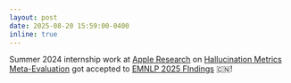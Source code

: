 ```yaml
---
layout: post
date: 2025-08-20 15:59:00-0400
inline: true
---
```


Summer 2024 internship work at [Apple Research](https://machinelearning.apple.com/) on [Hallucination Metrics Meta-Evaluation](https://arxiv.org/pdf/2504.18114) got accepted to [EMNLP 2025 FIndings](https://2025.emnlp.org) 🇨🇳!
